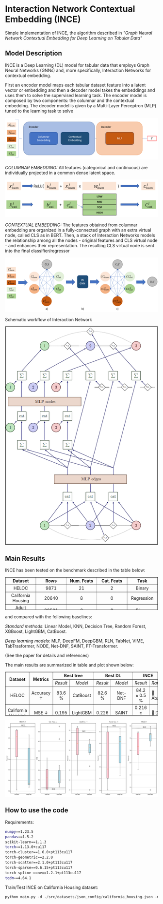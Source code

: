 # Interaction Network Contextual Embedding (INCE)

Simple implementation of INCE, the algorithm described in _"Graph Neural Network Contextual Embedding for
Deep Learning on Tabular Data"_

## Model Description

INCE is a Deep Learning (DL) model for tabular data that employs Graph Neural Networks (GNNs) and, more specifically, 
Interaction Networks for contextual embedding.

First an encoder model
maps each tabular dataset feature into a latent vector or
embedding and then a decoder model takes the embeddings
and uses them to solve the supervised learning task.
The encoder model is composed by two components: the
columnar and the contextual embedding. The decoder model is
given by a Multi-Layer Perceptron (MLP) tuned to the learning
task to solve

<p align="center">
  <img src="https://github.com/MatteoSalvatori/INCE/blob/main/figs/encoder-decoder.png" alt="Encoder Decoder"/>
</p>

_COLUMNAR EMBEDDING:_ All features
(categorical and continuous) are individually projected
in a common dense latent space.

<p align="center">
  <img src="https://github.com/MatteoSalvatori/INCE/blob/main/figs/columnar-embedding.png" alt="Columnar Embedding"/>
</p>

_CONTEXTUAL EMBEDDING:_ The features obtained from columnar 
embedding are organized in a fully-connected graph with
an extra virtual node, called CLS as in BERT. Then,
a stack of Interaction Networks models the relationship
among all the nodes - original features and CLS virtual
node - and enhances their representation. The resulting
CLS virtual node is sent into the final classifier/regressor

<p align="center">
  <img src="https://github.com/MatteoSalvatori/INCE/blob/main/figs/contextual-embedding.PNG" alt="Contextual Embedding"/>
</p>

Schematic workflow of Interaction Network

<p align="center">
  <img src="https://github.com/MatteoSalvatori/INCE/blob/main/figs/ingnn.PNG" alt="IN GNN"/>
</p>

## Main Results

INCE has been tested on the benchmark described in the table below:

<table style="border-collapse: collapse; width: 100%; height: 108px;" border="1" align="center">
<tbody>
<tr style="height: 18px;">
<td style="width: 20%; height: 18px; text-align: center;"><strong>Dataset</strong></td>
<td style="width: 20%; height: 18px; text-align: center;"><strong>Rows</strong></td>
<td style="width: 20%; height: 18px; text-align: center;"><strong>Num. Feats</strong></td>
<td style="width: 20%; height: 18px; text-align: center;"><strong>Cat. Feats</strong></td>
<td style="width: 20%; height: 18px; text-align: center;"><strong>Task</strong></td>
</tr>
<tr style="height: 18px;">
<td style="width: 20%; height: 18px; text-align: center;">HELOC</td>
<td style="width: 20%; height: 18px; text-align: center;">9871</td>
<td style="width: 20%; height: 18px; text-align: center;">21</td>
<td style="width: 20%; height: 18px; text-align: center;">2</td>
<td style="width: 20%; height: 18px; text-align: center;">Binary</td>
</tr>
<tr style="height: 18px;">
<td style="width: 20%; height: 18px; text-align: center;">California Housing</td>
<td style="width: 20%; height: 18px; text-align: center;">20640</td>
<td style="width: 20%; height: 18px; text-align: center;">8</td>
<td style="width: 20%; height: 18px; text-align: center;">0</td>
<td style="width: 20%; height: 18px; text-align: center;">Regression</td>
</tr>
<tr style="height: 18px;">
<td style="width: 20%; height: 18px; text-align: center;">Adult Incoming</td>
<td style="width: 20%; height: 18px; text-align: center;">32561</td>
<td style="width: 20%; height: 18px; text-align: center;">6</td>
<td style="width: 20%; height: 18px; text-align: center;">8</td>
<td style="width: 20%; height: 18px; text-align: center;">Binary</td>
</tr>
<tr style="height: 18px;">
<td style="width: 20%; height: 18px; text-align: center;">Forest Cover Type</td>
<td style="width: 20%; height: 18px; text-align: center;">581 K</td>
<td style="width: 20%; height: 18px; text-align: center;">10</td>
<td style="width: 20%; height: 18px; text-align: center;">2 (4 + 40)</td>
<td style="width: 20%; height: 18px; text-align: center;">Multi-Class (7)</td>
</tr>
<tr style="height: 18px;">
<td style="width: 20%; height: 18px; text-align: center;">HIGGS</td>
<td style="width: 20%; height: 18px; text-align: center;">11 M</td>
<td style="width: 20%; height: 18px; text-align: center;">27</td>
<td style="width: 20%; height: 18px; text-align: center;">1</td>
<td style="width: 20%; height: 18px; text-align: center;">Binary</td>
</tr>
</tbody>
</table>

and compared with the following baselines: 

_Standard methods_: Linear Model, KNN, Decision Tree, Random
Forest, XGBoost, LightGBM, CatBoost. 

_Deep learning models_: MLP, DeepFM, DeepGBM, RLN, TabNet, 
VIME, TabTrasformer, NODE, Net-DNF, SAINT, FT-Transformer.

(See the paper for details and references)

The main results are summarized in table and plot shown below:

<table style="border-collapse: collapse; width: 100%; height: 144px;" border="1" align="center">
<tbody>
<tr style="height: 18px;">
<td style="width: 12.5%; height: 36px; text-align: center;" rowspan="2"><strong>Dataset</strong></td>
<td style="width: 12.5%; height: 36px; text-align: center;" rowspan="2"><strong>Metrics</strong></td>
<td style="width: 25%; height: 18px; text-align: center;" colspan="2"><strong>Best tree</strong></td>
<td style="width: 25%; height: 18px; text-align: center;" colspan="2"><strong>Best DL</strong></td>
<td style="width: 25%; height: 18px; text-align: center;" colspan="2"><strong>INCE</strong></td>
</tr>
<tr style="height: 18px;">
<td style="width: 12.5%; height: 18px; text-align: center;"><em>Result</em></td>
<td style="width: 12.5%; height: 18px; text-align: center;"><em>Model</em></td>
<td style="width: 12.5%; height: 18px; text-align: center;"><em>Result</em></td>
<td style="width: 12.5%; height: 18px; text-align: center;"><em>Model</em></td>
<td style="width: 12.5%; height: 18px; text-align: center;"><em>Result</em></td>
<td style="width: 12.5%; height: 18px; text-align: center;"><em>Rank</em></td>
</tr>
<tr style="height: 18px;">
<td style="width: 12.5%; height: 36px; text-align: center;">HELOC</td>
<td style="width: 12.5%; height: 36px; text-align: center;">Accuracy &uarr;</td>
<td style="width: 12.5%; height: 36px; text-align: center;">83.6 %</td>
<td style="width: 12.5%; height: 36px; text-align: center;">CatBoost</td>
<td style="width: 12.5%; height: 36px; text-align: center;">82.6 %</td>
<td style="width: 12.5%; height: 36px; text-align: center;">Net-DNF</td>
<td style="width: 12.5%; height: 36px; text-align: center;">84.2 &plusmn; 0.5 %</td>
<td style="width: 12.5%; height: 18px;">🥇 Abs.</td>
</tr>
<tr style="height: 18px;">
<td style="width: 12.5%; height: 36px; text-align: center;">California Housing</td>
<td style="width: 12.5%; height: 36px; text-align: center;">MSE &darr;</td>
<td style="width: 12.5%; height: 36px; text-align: center;">0.195</td>
<td style="width: 12.5%; height: 36px; text-align: center;">LightGBM</td>
<td style="width: 12.5%; height: 36px; text-align: center;">0.226</td>
<td style="width: 12.5%; height: 36px; text-align: center;">SAINT</td>
<td style="width: 12.5%; height: 36px; text-align: center;">0.216 &plusmn; 0.007</td>
<td style="width: 12.5%; height: 18px;">🥇 DL</td>
</tr>
<tr style="height: 18px;">
<td style="width: 12.5%; height: 36px; text-align: center;" rowspan="2">Adult Incoming</td>
<td style="width: 12.5%; height: 36px; text-align: center;" rowspan="2">Accuracy &uarr;</td>
<td style="width: 12.5%; height: 36px; text-align: center;" rowspan="2">87.4 %</td>
<td style="width: 12.5%; height: 36px; text-align: center;" rowspan="2">LightGBM</td>
<td style="width: 12.5%; height: 36px; text-align: center;" rowspan="2">86.1 %</td>
<td style="width: 12.5%; height: 36px; text-align: center;">DeepFM</td>
<td style="width: 12.5%; height: 36px; text-align: center;" rowspan="2">86.8 &plusmn; 0.3 %</td>
<td style="width: 12.5%; height: 18px;" rowspan="2">🥇 DL</td>
</tr>
<tr>
<td style="width: 12.5%; height: 36px; text-align: center;">SAINT</td>
</tr>
<tr style="height: 18px;">
<td style="width: 12.5%; height: 36px; text-align: center;" rowspan="2">Forest Cover Type</td>
<td style="width: 12.5%; height: 36px; text-align: center;" rowspan="2">Accuracy &uarr;</td>
<td style="width: 12.5%; height: 36px; text-align: center;" rowspan="2">97.3 %</td>
<td style="width: 12.5%; height: 36px; text-align: center;" rowspan="2">XGBoost</td>
<td style="width: 12.5%; height: 36px; text-align: center;" rowspan="2">96.3 %</td>
<td style="width: 12.5%; height: 36px; text-align: center;" rowspan="2">SAINT</td>
<td style="width: 12.5%; height: 36px; text-align: center;" rowspan="2">97.1 &plusmn; 0.1 %</td>
<td style="width: 12.5%; height: 18px;">🥇 DL</td>
</tr>
<tr style="height: 18px;">
<td style="width: 12.5%; height: 18px;">🥈 Abs.</td>
</tr>
<tr style="height: 18px;">
<td style="width: 12.5%; height: 36px; text-align: center;" rowspan="2">HIGGS</td>
<td style="width: 12.5%; height: 36px; text-align: center;" rowspan="2">Accuracy &uarr;</td>
<td style="width: 12.5%; height: 36px; text-align: center;" rowspan="2">77.6 %</td>
<td style="width: 12.5%; height: 36px; text-align: center;" rowspan="2">XGBoost</td>
<td style="width: 12.5%; height: 36px; text-align: center;" rowspan="2">79.8 %</td>
<td style="width: 12.5%; height: 36px; text-align: center;" rowspan="2">SAINT</td>
<td style="width: 12.5%; height: 36px; text-align: center;" rowspan="2">79.1 &plusmn; 0.0 %</td>
<td style="width: 12.5%; height: 18px;">🥈 DL</td>
</tr>
<tr style="height: 18px;">
<td style="width: 12.5%; height: 18px;">🥈 Abs.</td>
</tr>
</tbody>
</table>

<p align="center">
  <img src="https://github.com/MatteoSalvatori/INCE/blob/main/figs/boxplot_results.png" alt="Boxplot Results"/>
</p>


## How to use the code

Requirements: 
```bash
numpy==1.23.5
pandas==1.5.2
scikit-learn==1.1.3
torch==1.13.0+cu117
torch-cluster==1.6.0+pt113cu117
torch-geometric==2.2.0
torch-scatter==2.1.0+pt113cu117
torch-sparse==0.6.15+pt113cu117
torch-spline-conv==1.2.1+pt113cu117
tqdm==4.64.1
```

Train/Test INCE on California Housing dataset: 

```python
python main.py -d ./src/datasets/json_config/california_housing.json -m ./src/models/json_config/INCE.json
```
